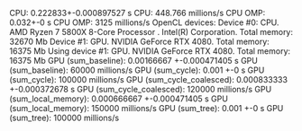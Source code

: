CPU:     0.222833+-0.000897527 s
CPU:     448.766 millions/s
CPU OMP: 0.032+-0 s
CPU OMP: 3125 millions/s
OpenCL devices:
  Device #0: CPU. AMD Ryzen 7 5800X 8-Core Processor             . Intel(R) Corporation. Total memory: 32670 Mb
  Device #1: GPU. NVIDIA GeForce RTX 4080. Total memory: 16375 Mb
Using device #1: GPU. NVIDIA GeForce RTX 4080. Total memory: 16375 Mb
GPU (sum_baseline): 0.00166667 +-0.000471405 s
GPU (sum_baseline): 60000 millions/s
GPU (sum_cycle): 0.001 +-0 s
GPU (sum_cycle): 100000 millions/s
GPU (sum_cycle_coalesced): 0.000833333 +-0.000372678 s
GPU (sum_cycle_coalesced): 120000 millions/s
GPU (sum_local_memory): 0.000666667 +-0.000471405 s
GPU (sum_local_memory): 150000 millions/s
GPU (sum_tree): 0.001 +-0 s
GPU (sum_tree): 100000 millions/s